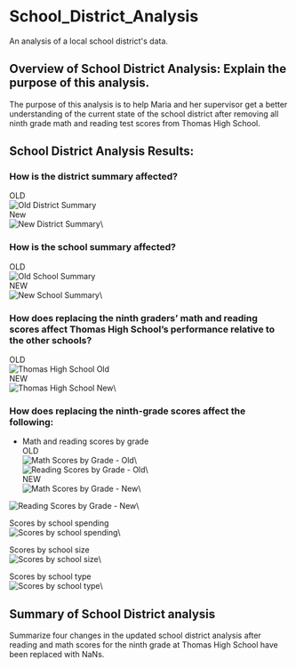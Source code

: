 # School_District_Analysis

An analysis of a local school district's data.

## Overview of School District Analysis: Explain the purpose of this analysis.
 The purpose of this analysis is to help Maria and her supervisor get a better understanding of the current state of the school district after removing all ninth grade math and reading test scores from Thomas High School.

## School District Analysis Results: 

### How is the district summary affected?
OLD\
![Old District Summary](https://github.com/boborodono/School_District_Analysis/blob/main/Resources/Images/Old_District_Summary.PNG)\
New\
![New District Summary](https://github.com/boborodono/School_District_Analysis/blob/main/Resources/Images/New_District_Summary.PNG)\

### How is the school summary affected?
OLD\
![Old School Summary](https://github.com/boborodono/School_District_Analysis/blob/main/Resources/Images/Old_School_Summary.PNG)\
NEW\
![New School Summary](https://github.com/boborodono/School_District_Analysis/blob/main/Resources/Images/New_School_Summary.PNG)\

### How does replacing the ninth graders’ math and reading scores affect Thomas High School’s performance relative to the other schools?
OLD\
![Thomas High School Old](https://github.com/boborodono/School_District_Analysis/blob/main/Resources/Images/Old_Top_Schools.PNG)\
NEW\
![Thomas High School New](https://github.com/boborodono/School_District_Analysis/blob/main/Resources/Images/New_Top_Schools.PNG)\

### How does replacing the ninth-grade scores affect the following:
- Math and reading scores by grade\
OLD\
![Math Scores by Grade - Old](https://github.com/boborodono/School_District_Analysis/blob/main/Resources/Images/THS_math_scores_old.PNG)\  
![Reading Scores by Grade - Old](https://github.com/boborodono/School_District_Analysis/blob/main/Resources/Images/THS_math_scores_new.PNG)\  
NEW\
![Math Scores by Grade -  New](https://github.com/boborodono/School_District_Analysis/blob/main/Resources/Images/THS_reading_scores_new.PNG)\

![Reading Scores by Grade -  New](https://github.com/boborodono/School_District_Analysis/blob/main/Resources/Images/THS_reading_scores_old.PNG)\

Scores by school spending\
![Scores by school spending](https://github.com/boborodono/School_District_Analysis/blob/main/Resources/Images/School_spending_summary'.PNG)\

Scores by school size\
![Scores by school size](https://github.com/boborodono/School_District_Analysis/blob/main/Resources/Images/School_size_summary'.PNG)\


Scores by school type\
![Scores by school type](https://github.com/boborodono/School_District_Analysis/blob/main/Resources/Images/School_scores_type.PNG)\

## Summary of School District analysis

Summarize four changes in the updated school district analysis after reading and math scores for the ninth grade at Thomas High School have been replaced with NaNs.
